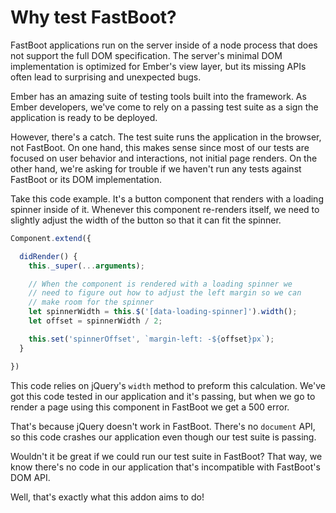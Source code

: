 # Why test FastBoot?

FastBoot applications run on the server inside of a node process that does not support the full DOM specification. The server's minimal DOM implementation is optimized for Ember's view layer, but its missing APIs often lead to surprising and unexpected bugs.

Ember has an amazing suite of testing tools built into the framework. As Ember developers, we've come to rely on a passing test suite as a sign the application is ready to be deployed.

However, there's a catch. The test suite runs the application in the browser, not FastBoot. On one hand, this makes sense since most of our tests are focused on user behavior and interactions, not initial page renders. On the other hand, we're asking for trouble if we haven't run any tests against FastBoot or its DOM implementation.

Take this code example. It's a button component that renders with a loading spinner inside of it. Whenever this component re-renders itself, we need to slightly adjust the width of the button so that it can fit the spinner.

```js
Component.extend({

  didRender() {
    this._super(...arguments);

    // When the component is rendered with a loading spinner we
    // need to figure out how to adjust the left margin so we can
    // make room for the spinner
    let spinnerWidth = this.$('[data-loading-spinner]').width();
    let offset = spinnerWidth / 2;

    this.set('spinnerOffset', `margin-left: -${offset}px`);
  }  

})
```

This code relies on jQuery's `width` method to preform this calculation. We've got this code tested in our application and it's passing, but when we go to render a page using this component in FastBoot we get a 500 error.

That's because jQuery doesn't work in FastBoot. There's no `document` API, so this code crashes our application even though our test suite is passing.

Wouldn't it be great if we could run our test suite in FastBoot? That way, we know there's no code in our application that's incompatible with FastBoot's DOM API.

Well, that's exactly what this addon aims to do!
